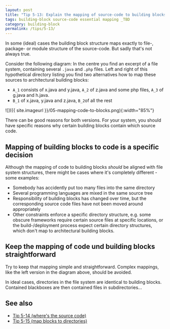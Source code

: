 ```yaml
---
layout: post
title: "Tip 5-13: Explain the mapping of source-code to building blocks!"
tags: building-block source-code essential mapping _TBD
category: building-block
permalink: /tips/5-13/
---
```


In some (ideal) cases the building block structure maps exactly to
file-, package- or module structure of the source-code. But sadly that's not
always true.

Consider the following diagram: In the centre you find an
excerpt of a file system, containing several `.java` and `.php` files.
Left and right of this hypothetical directory listing you find two
alternatives how to map these sources to architectural building blocks:

* `A_1` consists of x.java and y.java, `A_2` of z.java and some php files,
`A_3` of g.java and h.java.
* `B_1` of x.java, y.java and z.java, `B_2`of all the rest



![]({{ site.imageurl }}/05-mapping-code-to-blocks.png){:width="85%"}

There can be good reasons for both versions. For your system, you should
have specific reasons why certain building blocks contain which source code.

## Mapping of building blocks to code is a specific decision

Although the mapping of code to building blocks _should_ be aligned
with file system structures, there might be cases where it's completely
different - some examples:

* Somebody has accidently put too many files into the same directory
* Several programming languages are mixed in the same source tree
* Responsibility of building blocks has changed over time, but the
corresponding source code files have not been moved around appropriately
* Other constraints enforce a specific directory structure, e.g.
some obscure frameworks require certain source files at specific locations,
or the build-/deployment process expect certain directory structures,
which don't map to architectural building blocks.


## Keep the mapping of code und building blocks straightforward

Try to keep that mapping simple and straightforward. Complex mappings,
like the left version in the diagram above, should be avoided.

In ideal cases, directories in the file system are identical to building
blocks. Contained blackboxes are then contained files in subdirectories...

## See also

* [Tip 5-14 (where's the source code)](/tips/5-14)
* [Tip 5-15 (map blocks to directories)](/tips/5-15)
